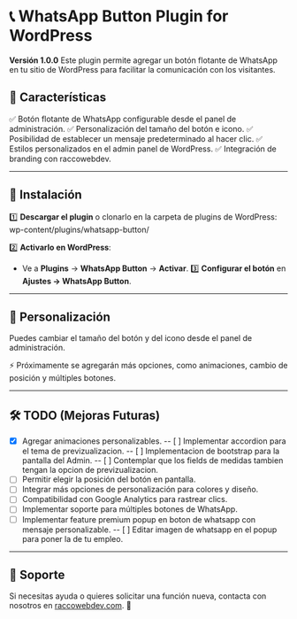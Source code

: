 # 📞 WhatsApp Button Plugin for WordPress

**Versión 1.0.0**
Este plugin permite agregar un botón flotante de WhatsApp en tu sitio de WordPress para facilitar la comunicación con los visitantes.

## 🚀 Características

✅ Botón flotante de WhatsApp configurable desde el panel de administración.
✅ Personalización del tamaño del botón e icono.
✅ Posibilidad de establecer un mensaje predeterminado al hacer clic.
✅ Estilos personalizados en el admin panel de WordPress.
✅ Integración de branding con raccowebdev.

---

## 📌 Instalación

1️⃣ **Descargar el plugin** o clonarlo en la carpeta de plugins de WordPress:
wp-content/plugins/whatsapp-button/

2️⃣ **Activarlo en WordPress**:

- Ve a **Plugins** → **WhatsApp Button** → **Activar**.
  3️⃣ **Configurar el botón** en **Ajustes → WhatsApp Button**.

---

## 🎨 Personalización

Puedes cambiar el tamaño del botón y del icono desde el panel de administración.

⚡ Próximamente se agregarán más opciones, como animaciones, cambio de posición y múltiples botones.

---

## 🛠️ TODO (Mejoras Futuras)

- [x] Agregar animaciones personalizables.
      -- [ ] Implementar accordion para el tema de previzualizacion.
      -- [ ] Implementacion de bootstrap para la pantalla del Admin.
      -- [ ] Contemplar que los fields de medidas tambien tengan la opcion de previzualizacion.
- [ ] Permitir elegir la posición del botón en pantalla.
- [ ] Integrar más opciones de personalización para colores y diseño.
- [ ] Compatibilidad con Google Analytics para rastrear clics.
- [ ] Implementar soporte para múltiples botones de WhatsApp.
- [ ] Implementar feature premium popup en boton de whatsapp con mensaje personalizable.
      -- [ ] Editar imagen de whatsapp en el popup para poner la de tu empleo.

---

## 📩 Soporte

Si necesitas ayuda o quieres solicitar una función nueva, contacta con nosotros en [raccowebdev.com](https://www.raccowebdev.com). 🚀
